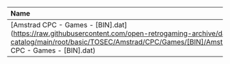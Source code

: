 |Name|Size|
|:---|---:|
|[Amstrad CPC - Games - [BIN].dat](https://raw.githubusercontent.com/open-retrogaming-archive/dat-catalog/main/root/basic/TOSEC/Amstrad/CPC/Games/[BIN]/Amstrad CPC - Games - [BIN].dat)|7759|
